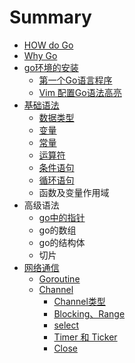 # Summary

* [HOW do Go](README.md)
* [Why Go](chapter1.md)
* [go环境的安装](1-gohuan-jing-de-an-zhuang.md)
  * [第一个Go语言程序](1-gohuan-jing-de-an-zhuang/di-yi-ge-go-yu-yan-cheng-xu.md)
  * [Vim 配置Go语法高亮](1-gohuan-jing-de-an-zhuang/vim-pei-zhi-go-yu-fa-gao-liang.md)
* [基础语法](ji-chu-yu-fa.md)
  * [数据类型](shu-ju-lei-xing.md)
  * [变量](bian-liang.md)
  * [常量](chang-liang.md)
  * [运算符](yun-suan-fu.md)
  * [条件语句](tiao-jian-yu-ju.md)
  * [循环语句](xun-huan-yu-ju.md)
  * 函数及变量作用域
* 高级语法
  * [go中的指针](gozhong-de-zhi-zhen.md)
  * go的数组
  * go的结构体
  * 切片
* [网络通信](wang-luo-tong-xin.md)
  * [Goroutine](goroutine.md)
  * [Channel ](channel.md)
    * [Channel类型](channel/channellei-xing.md)
    * [Blocking、Range](channel/blocking.md)
    * [select](channel/select.md)
    * [Timer 和 Ticker](time-he-ticker.md)
    * [Close](channel/close.md)

